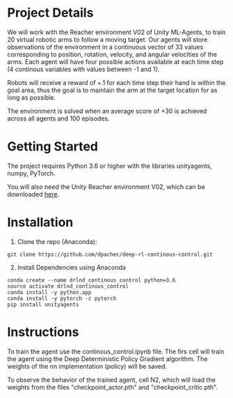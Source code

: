 # Project Details

We will work with the Reacher environment V02 of Unity ML-Agents, to train 20 virtual robotic arms to follow a moving target. Our agents will store observations of the environment in a continuous vector of 33 values corresponding to position, rotation, velocity, and angular velocities of the arms. Each agent will have four possible actions available at each time step (4 continous variables with values between -1 and 1).

Robots will receive a reward of +.1 for each time step their hand is within the goal area, thus the goal is to maintain the arm at the target location for as long as possible. 

The environment is solved when an average score of +30 is achieved across all agents and 100 episodes.  


# Getting Started

The project requires Python 3.6 or higher with the libraries unityagents, numpy, PyTorch.

You will also need the Unity Reacher environment V02, which can be downloaded [here](https://s3-us-west-1.amazonaws.com/udacity-drlnd/P2/Reacher/.../Reacher.app.zip).


# Installation
1) Clone the repo (Anaconda):
```
git clone https://github.com/dpachec/deep-rl-continous-control.git
```

2) Install Dependencies using Anaconda
```
conda create --name drlnd_continous_control python=3.6
source activate drlnd_continous_control
conda install -y python.app
conda install -y pytorch -c pytorch
pip install unityagents
```

# Instructions

To train the agent use the continous_control.ipynb file. The firs cell will train the agent using the Deep Deterministic Policy Gradient algorithm. The weights of the nn implementation (policy) will be saved. 

To observe the behavior of the trained agent, cell N2, which will load the weights from the files "checkpoint_actor.pth" and "checkpoint_critic.pth". 







